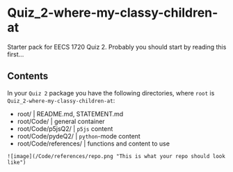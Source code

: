 # Quiz_2-where-my-classy-children-at

Starter pack for EECS 1720 Quiz 2. Probably you should start by reading this first...

## Contents

In your `Quiz 2` package you have the following directories, where `root` is `Quiz_2-where-my-classy-children-at`:

- root/                     | README.md, STATEMENT.md
- root/Code/                | general container
- root/Code/p5jsQ2/         | `p5js` content
- root/Code/pydeQ2/         | `python`-mode content
- root/Code/references/     | functions and content to use

 `![image](/Code/references/repo.png "This is what your repo should look like")`
